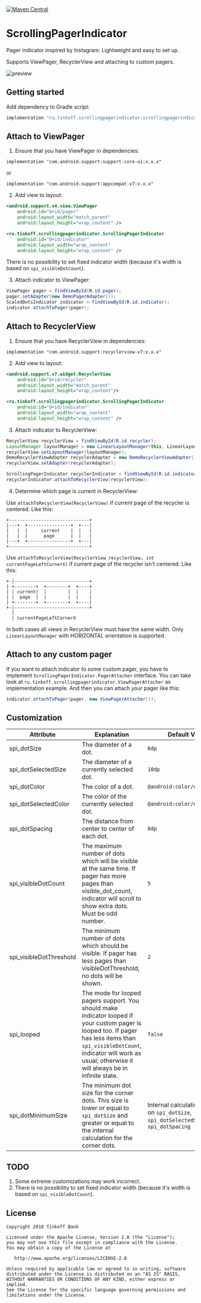 [![Maven Central][img version shield]][maven]

ScrollingPagerIndicator
=======================
Pager indicator inspired by Instagram. Lightweight and easy to set up.

Supports ViewPager, RecyclerView and attaching to custom pagers.

![preview](readmeAssets/demo.gif)

## Getting started
Add dependency to Gradle script:
```Groovy
implementation "ru.tinkoff.scrollingpagerindicator:scrollingpagerindicator:x.x.x"
```
## Attach to ViewPager
1. Ensure that you have ViewPager in dependencies:
```
implementation "com.android.support:support-core-ui:x.x.x"
```
or
```
implementation "com.android.support:appcompat-v7:x.x.x"
```
2. Add view to layout:
```xml
<android.support.v4.view.ViewPager
    android:id="@+id/pager"
    android:layout_width="match_parent"
    android:layout_height="wrap_content" />

<ru.tinkoff.scrollingpagerindicator.ScrollingPagerIndicator
    android:id="@+id/indicator"
    android:layout_width="wrap_content"
    android:layout_height="wrap_content" />
```
There is no possibility to set fixed indicator width (because it's width is based on ```spi_visibleDotCount```).

3. Attach indicator to ViewPager:
```java
ViewPager pager = findViewById(R.id.pager);
pager.setAdapter(new DemoPagerAdapter());
ScaledDotsIndicator indicator = findViewById(R.id.indicator);
indicator.attachToPager(pager);
```
## Attach to RecyclerView
1. Ensure that you have RecyclerView in dependencies:
```
implementation "com.android.support:recyclerview-v7:x.x.x"
```
2. Add view to layout:
```xml
<android.support.v7.widget.RecyclerView
    android:id="@+id/recycler"
    android:layout_width="match_parent"
    android:layout_height="wrap_content"/>

<ru.tinkoff.scrollingpagerindicator.ScrollingPagerIndicator
    android:id="@+id/indicator"
    android:layout_width="wrap_content"
    android:layout_height="wrap_content" />
```
3. Attach indicator to RecyclerView:
```java
RecyclerView recyclerView = findViewById(R.id.recycler);
LayoutManager layoutManager = new LinearLayoutManager(this, LinearLayoutManager.HORIZONTAL, false);
recyclerView.setLayoutManager(layoutManager);
DemoRecyclerViewAdapter recyclerAdapter = new DemoRecyclerViewAdapter();
recyclerView.setAdapter(recyclerAdapter);

ScrollingPagerIndicator recyclerIndicator = findViewById(R.id.indicator);
recyclerIndicator.attachToRecyclerView(recyclerView);
```
4. Determine which page is current in RecyclerView:

Use ```attachToRecyclerView(RecyclerView)``` if current page of the recycler is centered.
Like this:
```
+------------------------------+
|---+  +----------------+  +---|
|   |  |     current    |  |   |
|   |  |      page      |  |   |
|---+  +----------------+  +---|
+------------------------------+
```
Use ```attachToRecyclerView(RecyclerView recyclerView, int currentPageLeftCornerX)``` if current page of the recycler isn't centered. Like this:
```
+-|----------------------------+
| +--------+  +--------+  +----+
| | current|  |        |  |    |
| |  page  |  |        |  |    |
| +--------+  +--------+  +----|
+-|----------------------------+
  |
  | currentPageLeftCornerX
```
In both cases all views in RecyclerView must have the same width. Only ```LinearLayoutManager``` with HORIZONTAL orientation is supported.
## Attach to any custom pager
If you want to attach indicator to some custom pager, you have to implement ```ScrollingPagerIndicator.PagerAttacher``` interface.
You can take look at ```ru.tinkoff.scrollingpagerindicator.ViewPagerAttacher``` as implementation example.
And then you can attach your pager like this:
```java
indicator.attachToPager(pager, new ViewPagerAttacher());
```
## Customization
| Attribute| Explanation| Default Value |
|-----------------------|-----------------------|--------|
| spi_dotSize| The diameter of a dot.| ```6dp```|
| spi_dotSelectedSize| The diameter of a currently selected dot.| ```10dp```|
| spi_dotColor     | The color of a dot. | ```@android:color/darker_gray```|
| spi_dotSelectedColor| The color of the currently selected dot.| ```@android:color/darker_gray```  |
| spi_dotSpacing      | The distance from center to center of each dot. | ```8dp```       |
| spi_visibleDotCount | The maximum number of dots which will be visible at the same time. If pager has more pages than visible_dot_count, indicator will scroll to show extra dots. Must be odd number.  | ```5```          |
| spi_visibleDotThreshold | The minimum number of dots which should be visible. If pager has less pages than visibleDotThreshold, no dots will be shown.  | ```2```          |
| spi_looped | The mode for looped pagers support. You should make indicator looped if your custom pager is looped too. If pager has less items than ```spi_visibleDotCount```, indicator will work as usual; otherwise it will always be in infinite state. | ```false```|
| spi_dotMinimumSize | The minimum dot size for the corner dots. This size is lower or equal to ```spi_dotSize``` and greater or equal to the internal calculation for the corner dots. | Internal calculation based on ```spi_dotSize```, ```spi_dotSelectedSize``` and ```spi_dotSpacing``` |

## TODO
1. Some extreme customizations may work incorrect.
2. There is no possibility to set fixed indicator width (because it's width is based on ```spi_visibleDotCount```).

## License
```
Copyright 2018 Tinkoff Bank

Licensed under the Apache License, Version 2.0 (the "License");
you may not use this file except in compliance with the License.
You may obtain a copy of the License at

   http://www.apache.org/licenses/LICENSE-2.0

Unless required by applicable law or agreed to in writing, software
distributed under the License is distributed on an "AS IS" BASIS,
WITHOUT WARRANTIES OR CONDITIONS OF ANY KIND, either express or implied.
See the License for the specific language governing permissions and
limitations under the License.
```
[img version shield]: https://img.shields.io/maven-central/v/ru.tinkoff.scrollingpagerindicator/scrollingpagerindicator.svg?maxAge=3600
[maven]: https://search.maven.org/#search%7Cga%7C1%7Cg%3A%22ru.tinkoff.scrollingpagerindicator%22
